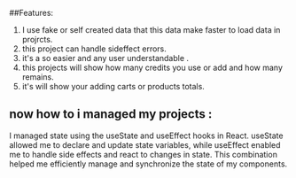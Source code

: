##Features:
1. I use fake or  self created data that this data make faster to load data in projrcts.
2. this project can handle sideffect errors.
3. it's a so easier and any user understandable .
4. this projects will show how many credits you use or add and how many remains.
5. it's will show your adding carts or products totals.


## now how to i managed my projects : 
I managed state using the useState and useEffect hooks in React. useState allowed me to declare 
and update state variables, while useEffect enabled me to handle side effects and react to changes
in state. This combination helped me efficiently manage and synchronize the state of my components.
